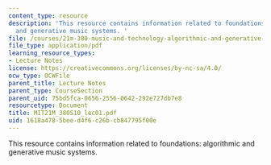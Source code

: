 ```yaml
---
content_type: resource
description: 'This resource contains information related to foundations: algorithmic
  and generative music systems. '
file: /courses/21m-380-music-and-technology-algorithmic-and-generative-music-spring-2010/1618a4785beed4f6c26bcb847795f00e_MIT21M_380S10_lec01.pdf
file_type: application/pdf
learning_resource_types:
- Lecture Notes
license: https://creativecommons.org/licenses/by-nc-sa/4.0/
ocw_type: OCWFile
parent_title: Lecture Notes
parent_type: CourseSection
parent_uid: 75bd5fca-0656-2556-0642-292e727db7e8
resourcetype: Document
title: MIT21M_380S10_lec01.pdf
uid: 1618a478-5bee-d4f6-c26b-cb847795f00e
---
```

This resource contains information related to foundations: algorithmic and generative music systems. 